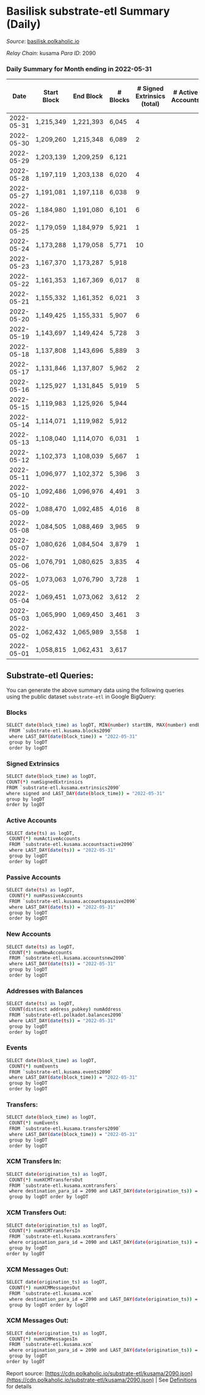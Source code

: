 # Basilisk substrate-etl Summary (Daily)

_Source_: [basilisk.polkaholic.io](https://basilisk.polkaholic.io)

*Relay Chain*: kusama
*Para ID*: 2090



### Daily Summary for Month ending in 2022-05-31


| Date | Start Block | End Block | # Blocks | # Signed Extrinsics (total) | # Active Accounts | # Passive | # New | # Addresses with Balances | # Events | # Transfers | # XCM Transfers In | # XCM Transfers Out | # XCM In | # XCM Out | Issues | 
| ---- | ----------- | --------- | -------- | --------------------------- | ----------------- | --------- | ----- | ------------------------- | -------- | ----------- | ------------------ | ------------------- | -------- | --------- | ------ |
| 2022-05-31 | 1,215,349 | 1,221,393 | 6,045 | 4 |  |  |  | 16,073 | 18,148 |   |   |   |  |  |  |
| 2022-05-30 | 1,209,260 | 1,215,348 | 6,089 | 2 |  |  |  | 16,073 | 18,280 |   |   |   |  |  |  |
| 2022-05-29 | 1,203,139 | 1,209,259 | 6,121 |  |  |  |  | 16,073 | 18,368 |   |   |   |  |  |  |
| 2022-05-28 | 1,197,119 | 1,203,138 | 6,020 | 4 |  |  |  | 16,073 | 18,073 |   |   |   |  |  |  |
| 2022-05-27 | 1,191,081 | 1,197,118 | 6,038 | 9 |  |  |  | 16,073 | 18,137 |   |   |   |  |  |  |
| 2022-05-26 | 1,184,980 | 1,191,080 | 6,101 | 6 |  |  |  | 16,073 | 18,323 |   |   |   |  |  |  |
| 2022-05-25 | 1,179,059 | 1,184,979 | 5,921 | 1 |  |  |  | 16,073 | 17,770 |   |   |   |  |  |  |
| 2022-05-24 | 1,173,288 | 1,179,058 | 5,771 | 10 |  |  |  | 16,073 | 43,003 | 4,335  |   |   |  |  |  |
| 2022-05-23 | 1,167,370 | 1,173,287 | 5,918 |  |  |  |  | 11,915 | 17,759 |   |   |   |  |  |  |
| 2022-05-22 | 1,161,353 | 1,167,369 | 6,017 | 8 |  |  |  | 11,915 | 18,075 |   |   |   |  |  |  |
| 2022-05-21 | 1,155,332 | 1,161,352 | 6,021 | 3 |  |  |  | 11,915 | 18,075 |   |   |   |  |  |  |
| 2022-05-20 | 1,149,425 | 1,155,331 | 5,907 | 6 |  |  |  | 11,915 | 17,738 |   |   |   |  |  |  |
| 2022-05-19 | 1,143,697 | 1,149,424 | 5,728 | 3 |  |  |  | 11,915 | 17,197 |   |   |   |  |  |  |
| 2022-05-18 | 1,137,808 | 1,143,696 | 5,889 | 3 |  |  |  | 11,915 | 17,678 |   |   |   |  |  |  |
| 2022-05-17 | 1,131,846 | 1,137,807 | 5,962 | 2 |  |  |  | 11,915 | 17,895 |   |   |   |  |  |  |
| 2022-05-16 | 1,125,927 | 1,131,845 | 5,919 | 5 |  |  |  | 11,915 | 17,772 |   |   |   |  |  |  |
| 2022-05-15 | 1,119,983 | 1,125,926 | 5,944 |  |  |  |  | 11,915 | 17,840 |   |   |   |  |  |  |
| 2022-05-14 | 1,114,071 | 1,119,982 | 5,912 |  |  |  |  | 11,915 | 17,741 |   |   |   |  |  |  |
| 2022-05-13 | 1,108,040 | 1,114,070 | 6,031 | 1 |  |  |  | 11,915 | 18,101 |   |   |   |  |  |  |
| 2022-05-12 | 1,102,373 | 1,108,039 | 5,667 | 1 |  |  |  | 11,915 | 17,008 |   |   |   |  |  |  |
| 2022-05-11 | 1,096,977 | 1,102,372 | 5,396 | 3 |  |  |  | 11,915 | 16,204 |   |   |   |  |  |  |
| 2022-05-10 | 1,092,486 | 1,096,976 | 4,491 | 3 |  |  |  | 11,915 | 13,486 |   |   |   |  | 2 |  |
| 2022-05-09 | 1,088,470 | 1,092,485 | 4,016 | 8 |  |  |  | 11,915 | 12,085 |   |   |   |  | 8 |  |
| 2022-05-08 | 1,084,505 | 1,088,469 | 3,965 | 9 |  |  |  | 11,915 | 11,917 |   |   |   |  |  |  |
| 2022-05-07 | 1,080,626 | 1,084,504 | 3,879 | 1 |  |  |  | 11,915 | 11,642 |   |   |   |  |  |  |
| 2022-05-06 | 1,076,791 | 1,080,625 | 3,835 | 4 |  |  |  | 11,915 | 11,520 |   |   |   |  |  |  |
| 2022-05-05 | 1,073,063 | 1,076,790 | 3,728 | 1 |  |  |  | 11,915 | 11,189 |   |   |   |  |  |  |
| 2022-05-04 | 1,069,451 | 1,073,062 | 3,612 | 2 |  |  |  | 11,915 | 10,843 |   |   |   |  |  |  |
| 2022-05-03 | 1,065,990 | 1,069,450 | 3,461 | 3 |  |  |  | 11,915 | 10,392 |   |   |   |  |  |  |
| 2022-05-02 | 1,062,432 | 1,065,989 | 3,558 | 1 |  |  |  | 11,915 | 10,679 |   |   |   |  |  |  |
| 2022-05-01 | 1,058,815 | 1,062,431 | 3,617 |  |  |  |  | 11,915 | 10,854 |   |   |   |  |  |  |

## Substrate-etl Queries:
You can generate the above summary data using the following queries using the public dataset `substrate-etl` in Google BigQuery:

### Blocks
```bash
SELECT date(block_time) as logDT, MIN(number) startBN, MAX(number) endBN, COUNT(*) numBlocks 
 FROM `substrate-etl.kusama.blocks2090`  
 where LAST_DAY(date(block_time)) = "2022-05-31" 
 group by logDT 
 order by logDT
```

### Signed Extrinsics
```bash
SELECT date(block_time) as logDT, 
COUNT(*) numSignedExtrinsics 
FROM `substrate-etl.kusama.extrinsics2090`  
where signed and LAST_DAY(date(block_time)) = "2022-05-31" 
group by logDT 
order by logDT
```

### Active Accounts
```bash
SELECT date(ts) as logDT, 
 COUNT(*) numActiveAccounts 
 FROM `substrate-etl.kusama.accountsactive2090` 
 where LAST_DAY(date(ts)) = "2022-05-31" 
 group by logDT 
 order by logDT
```

### Passive Accounts
```bash
SELECT date(ts) as logDT, 
 COUNT(*) numPassiveAccounts 
 FROM `substrate-etl.kusama.accountspassive2090` 
 where LAST_DAY(date(ts)) = "2022-05-31" 
 group by logDT 
 order by logDT
```

### New Accounts
```bash
SELECT date(ts) as logDT, 
 COUNT(*) numNewAccounts 
 FROM `substrate-etl.kusama.accountsnew2090` 
 where LAST_DAY(date(ts)) = "2022-05-31" 
 group by logDT
 order by logDT
```

### Addresses with Balances
```bash
SELECT date(ts) as logDT,
 COUNT(distinct address_pubkey) numAddress 
 FROM `substrate-etl.polkadot.balances2090` 
 where LAST_DAY(date(ts)) = "2022-05-31" 
 group by logDT 
 order by logDT
```

### Events
```bash
SELECT date(block_time) as logDT, 
 COUNT(*) numEvents 
 FROM `substrate-etl.kusama.events2090` 
 where LAST_DAY(date(block_time)) = "2022-05-31" 
 group by logDT 
 order by logDT
```

### Transfers:
```bash
SELECT date(block_time) as logDT, 
 COUNT(*) numEvents 
 FROM `substrate-etl.kusama.transfers2090` 
 where LAST_DAY(date(block_time)) = "2022-05-31" 
 group by logDT 
 order by logDT
```

### XCM Transfers In:
```bash
SELECT date(origination_ts) as logDT, 
 COUNT(*) numXCMTransfersOut 
 FROM `substrate-etl.kusama.xcmtransfers` 
 where destination_para_id = 2090 and LAST_DAY(date(origination_ts)) = "2022-05-31" 
 group by logDT order by logDT
```

### XCM Transfers Out:
```bash
SELECT date(origination_ts) as logDT, 
 COUNT(*) numXCMTransfersIn 
 FROM `substrate-etl.kusama.xcmtransfers` 
 where origination_para_id = 2090 and LAST_DAY(date(origination_ts)) = "2022-05-31" 
 group by logDT 
order by logDT
```

### XCM Messages Out:
```bash
SELECT date(origination_ts) as logDT, 
 COUNT(*) numXCMMessagesOut 
 FROM `substrate-etl.kusama.xcm` 
 where destination_para_id = 2090 and LAST_DAY(date(origination_ts)) = "2022-05-31" 
 group by logDT order by logDT
```

### XCM Messages Out:
```bash
SELECT date(origination_ts) as logDT, 
 COUNT(*) numXCMMessagesIn 
 FROM `substrate-etl.kusama.xcm` 
 where origination_para_id = 2090 and LAST_DAY(date(origination_ts)) = "2022-05-31" 
 group by logDT 
order by logDT
```


Report source: [https://cdn.polkaholic.io/substrate-etl/kusama/2090.json](https://cdn.polkaholic.io/substrate-etl/kusama/2090.json) | See [Definitions](/DEFINITIONS.md) for details
